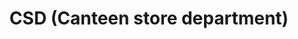 ---
title: "CSD (Canteen store department)"
url: /karachi/csd-canteen-store-department/
shop: Supermarkt
---